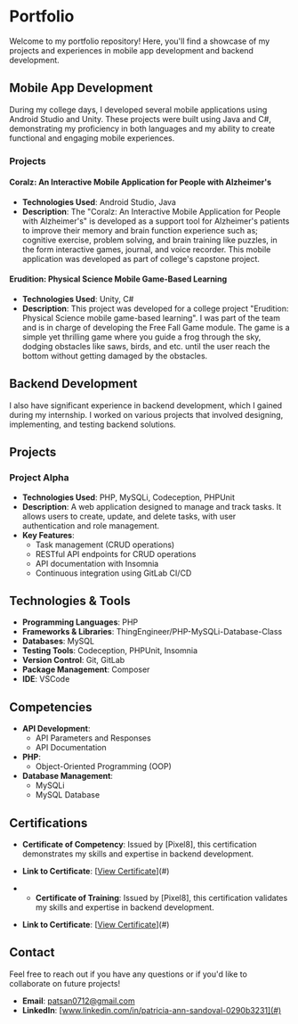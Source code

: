 # Portfolio

Welcome to my portfolio repository! Here, you'll find a showcase of my projects and experiences in mobile app development and backend development.

## Mobile App Development

During my college days, I developed several mobile applications using Android Studio and Unity. These projects were built using Java and C#, demonstrating my proficiency in both languages and my ability to create functional and engaging mobile experiences.

### Projects

#### Coralz: An Interactive Mobile Application for People with Alzheimer's
- **Technologies Used**: Android Studio, Java
- **Description**: The "Coralz: An Interactive Mobile Application for People with Alzheimer's" is developed as a support tool for Alzheimer's patients to improve their memory and brain function experience such as; cognitive exercise, problem solving, and brain training like puzzles, in the form interactive games, journal, and voice recorder. This mobile application was developed as part of college's capstone project.

#### Erudition: Physical Science Mobile Game-Based Learning
- **Technologies Used**: Unity, C#
- **Description**: This project was developed for a college project "Erudition: Physical Science mobile game-based learning". I was part of the team and is in charge of developing the Free Fall Game module. The game is a simple yet thrilling game where you guide a frog through the sky, dodging obstacles like saws, birds, and etc. until the user reach the bottom without getting damaged by the obstacles.


## Backend Development

I also have significant experience in backend development, which I gained during my internship. I worked on various projects that involved designing, implementing, and testing backend solutions.

## Projects

### Project Alpha
- **Technologies Used**: PHP, MySQLi, Codeception, PHPUnit
- **Description**: A web application designed to manage and track tasks. It allows users to create, update, and delete tasks, with user authentication and role management.
- **Key Features**:
  - Task management (CRUD operations)
  - RESTful API endpoints for CRUD operations
  - API documentation with Insomnia
  - Continuous integration using GitLab CI/CD

## Technologies & Tools

- **Programming Languages**: PHP
- **Frameworks & Libraries**: ThingEngineer/PHP-MySQLi-Database-Class
- **Databases**: MySQL
- **Testing Tools**: Codeception, PHPUnit, Insomnia
- **Version Control**: Git, GitLab
- **Package Management**: Composer
- **IDE**: VSCode

## Competencies

- **API Development**:
  - API Parameters and Responses
  - API Documentation
- **PHP**:
  - Object-Oriented Programming (OOP)
- **Database Management**:
  - MySQLi
  - MySQL Database

## Certifications

- **Certificate of Competency**: Issued by [Pixel8], this certification demonstrates my skills and expertise in backend development.
- **Link to Certificate**: [[View Certificate](https://github.com/patsandoval/Portfolio/blob/main/Pixel8%20Academy%20-%20Competency%20Certificate%20(Backend)%20-%20Patricia%20Ann%20C.%20Sandoval.pdf)](#)

- - **Certificate of Training**: Issued by [Pixel8], this certification validates my skills and expertise in backend development.
- **Link to Certificate**: [[View Certificate](https://github.com/patsandoval/Portfolio/blob/main/Sandoval-%20CERTIFICATE%20OF%20TRAINING%20(3).pdf)](#)

## Contact

Feel free to reach out if you have any questions or if you'd like to collaborate on future projects!

- **Email**: [patsan0712@gmail.com](mailto:your.email@example.com)
- **LinkedIn**: [www.linkedin.com/in/patricia-ann-sandoval-0290b3231](#)

